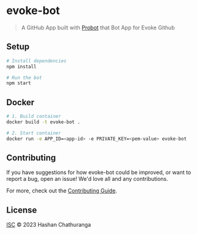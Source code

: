 # evoke-bot

> A GitHub App built with [Probot](https://github.com/probot/probot) that Bot App for Evoke Github

## Setup

```sh
# Install dependencies
npm install

# Run the bot
npm start
```

## Docker

```sh
# 1. Build container
docker build -t evoke-bot .

# 2. Start container
docker run -e APP_ID=<app-id> -e PRIVATE_KEY=<pem-value> evoke-bot
```

## Contributing

If you have suggestions for how evoke-bot could be improved, or want to report a bug, open an issue! We'd love all and any contributions.

For more, check out the [Contributing Guide](CONTRIBUTING.md).

## License

[ISC](LICENSE) © 2023 Hashan Chathuranga
